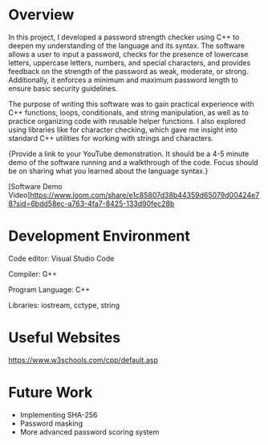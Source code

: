 # Overview

In this project, I developed a password strength checker using C++ to deepen my understanding of the language and its syntax. The software allows a user to input a password, checks for the presence of lowercase letters, uppercase letters, numbers, and special characters, and provides feedback on the strength of the password as weak, moderate, or strong. Additionally, it enforces a minimum and maximum password length to ensure basic security guidelines.

The purpose of writing this software was to gain practical experience with C++ functions, loops, conditionals, and string manipulation, as well as to practice organizing code with reusable helper functions. I also explored using libraries like <cctype> for character checking, which gave me insight into standard C++ utilities for working with strings and characters.

{Provide a link to your YouTube demonstration. It should be a 4-5 minute demo of the software running and a walkthrough of the code. Focus should be on sharing what you learned about the language syntax.}

[Software Demo Video]https://www.loom.com/share/e1c85807d38b44359d65079d00424e78?sid=6bdd58ec-a763-4fa7-8425-133d90fec28b

# Development Environment

Code editor: Visual Studio Code

Compiler: G++

Program Language: C++

Libraries: iostream, cctype, string

# Useful Websites

https://www.w3schools.com/cpp/default.asp

# Future Work

- Implementing SHA-256
- Password masking
- More advanced password scoring system
